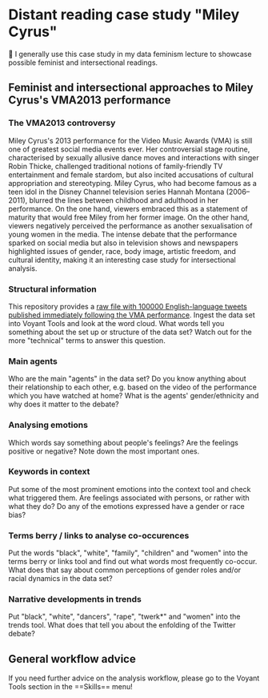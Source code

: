 # Distant reading case study "Miley Cyrus"

:book: I generally use this case study in my data feminism lecture to showcase possible feminist and intersectional readings.

## Feminist and intersectional approaches to Miley Cyrus's VMA2013 performance

### The VMA2013 controversy

Miley Cyrus's 2013 performance for the Video Music Awards (VMA) is still one of greatest social media events ever. Her controversial stage routine, characterised by sexually allusive dance moves and interactions with singer Robin Thicke, challenged traditional notions of family-friendly TV entertainment and female stardom, but also incited accusations of cultural appropriation and stereotyping. Miley Cyrus, who had become famous as a teen idol in the Disney Channel television series Hannah Montana (2006–2011), blurred the lines between childhood and adulthood in her performance. On the one hand, viewers embraced this as a statement of maturity that would free Miley from her former image. On the other hand, viewers negatively perceived the performance as another sexualisation of young women in the media. The intense debate that the performance sparked on social media but also in television shows and newspapers highlighted issues of gender, race, body image, artistic freedom, and cultural identity, making it an interesting case study for intersectional analysis.

### Structural information 

This repository provides a [raw file with 100000 English-language tweets published immediately following the VMA performance](https://raw.githubusercontent.com/MonikaBarget/distant-reading/refs/heads/main/data/Twitter_VMA2013/VMA2013_100000tweets_cleaned.txt). Ingest the data set into Voyant Tools and look at the word cloud. What words tell you something about the set up or structure of the data set? Watch out for the more "technical" terms to answer this question.

### Main agents

Who are the main "agents" in the data set? Do you know anything about their relationship to each other,
e.g. based on the video of the performance which you have watched at home? What is the agents' gender/ethnicity and why does it matter to the debate?

### Analysing emotions

Which words say something about people's feelings? Are the feelings positive or negative? Note down the most important ones.

### Keywords in context

Put some of the most prominent emotions into the context tool and check what triggered them. Are feelings associated with persons, or rather with what they do?
Do any of the emotions expressed have a gender or race bias?

### Terms berry / links to analyse co-occurences

Put the words "black", "white", "family", "children" and "women" into the terms berry or links tool and find out what words most frequently co-occur.
What does that say about common perceptions of gender roles and/or racial dynamics in the data set?

### Narrative developments in trends

Put "black", "white", "dancers", "rape", "twerk*" and "women" into the trends tool. What does that tell you about the enfolding of the Twitter debate?

## General workflow advice

If you need further advice on the analysis workflow, please go to the Voyant Tools section in the ==Skills== menu!